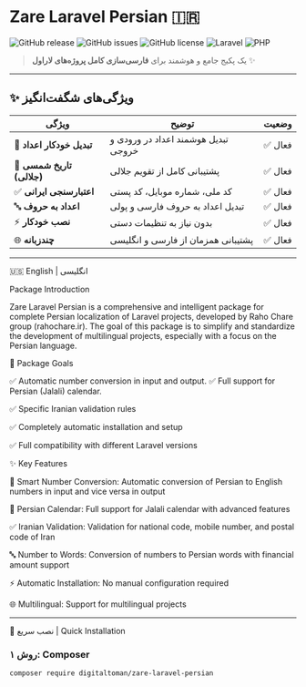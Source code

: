 # Zare Laravel Persian 🇮🇷

![GitHub release](https://img.shields.io/github/v/release/Digitaltoman/zare-laravel-persian)
![GitHub issues](https://img.shields.io/github/issues/Digitaltoman/zare-laravel-persian)
![GitHub license](https://img.shields.io/github/license/Digitaltoman/zare-laravel-persian)
![Laravel](https://img.shields.io/badge/Laravel-8+-FF2D20?logo=laravel&logoColor=white)
![PHP](https://img.shields.io/badge/PHP-8.0+-777BB4?logo=php&logoColor=white)

> یک پکیج جامع و هوشمند برای **فارسی‌سازی کامل پروژه‌های لاراول** ✨

---

## ✨ ویژگی‌های شگفت‌انگیز

| ویژگی | توضیح | وضعیت |
|-------|-------|-------|
| 🔢 **تبدیل خودکار اعداد** | تبدیل هوشمند اعداد در ورودی و خروجی | ✅ فعال |
| 📅 **تاریخ شمسی (جلالی)** | پشتیبانی کامل از تقویم جلالی | ✅ فعال |
| ✅ **اعتبارسنجی ایرانی** | کد ملی، شماره موبایل، کد پستی | ✅ فعال |
| 🔤 **اعداد به حروف** | تبدیل اعداد به حروف فارسی و پولی | ✅ فعال |
| ⚡ **نصب خودکار** | بدون نیاز به تنظیمات دستی | ✅ فعال |
| 🌐 **چندزبانه** | پشتیبانی همزمان از فارسی و انگلیسی | ✅ فعال |

---

🇺🇸 English | انگلیسی

Package Introduction

Zare Laravel Persian is a comprehensive and intelligent package for complete Persian localization of Laravel projects, developed by Raho Chare group (rahochare.ir). The goal of this package is to simplify and standardize the development of multilingual projects, especially with a focus on the Persian language.

🎯 Package Goals

 ✅ Automatic number conversion in input and output.
 ✅ Full support for Persian (Jalali) calendar.
 
 ✅ Specific Iranian validation rules
 
 ✅ Completely automatic installation and setup
 
 ✅ Full compatibility with different Laravel versions

✨ Key Features

 🔢 Smart Number Conversion: Automatic conversion of Persian to English numbers in input and vice versa in output
 
 📅 Persian Calendar: Full support for Jalali calendar with advanced features

 ✅ Iranian Validation: Validation for national code, mobile number, and postal code of Iran

 🔤 Number to Words: Conversion of numbers to Persian words with financial amount support

 ⚡ Automatic Installation: No manual configuration required

 🌐 Multilingual: Support for multilingual projects

---

🚀 نصب سریع | Quick Installation

### روش ۱: Composer



```bash
composer require digitaltoman/zare-laravel-persian


